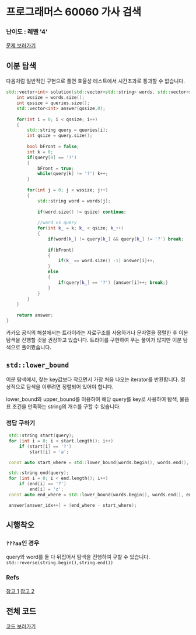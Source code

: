 

# 프로그래머스 60060 가사 검색


### 난이도 : 레벨 '4'

[문제 보러가기](https://programmers.co.kr/learn/courses/30/lessons/60060)
  
## 이분 탐색
다음처럼 일반적인 구현으로 풀면 효율성 테스트에서 시간초과로 통과할 수 없습니다. 

```C++
std::vector<int> solution(std::vector<std::string> words, std::vector<std::string> queries) {
    int wssize = words.size();
    int qssize = queries.size();
    std::vector<int> answer(qssize,0);
    
    for(int i = 0; i < qssize; i++)
    {
        std::string query = queries[i];
        int qsize = query.size();
        
        bool bFront = false;
        int k = 0;
        if(query[0] == '?')
        {
            bFront = true;
            while(query[k] != '?') k++;
        }
        
        for(int j = 0; j < wssize; j++)
        {
            std::string word = words[j];
            
            if(word.size() != qsize) continue;
            
            //word vs query
            for(int k_ = k; k_ < qsize; k_++)
            {
                if(word[k_] != query[k_] && query[k_] != '?') break;
                
                if(bFront)
                {
                    if(k_ == word.size() -1) answer[i]++;        
                }
                else
                {
                    if(query[k_] == '?') {answer[i]++; break;}
                }
            }
        }
    }
    
    return answer;
}
```

카카오 공식의 해설에서는 트라이라는 자료구조를 사용하거나 문자열을 정렬한 후 이분 탐색을 진행할 것을 권장하고 있습니다.
트라이를 구현하여 푸는 풀이가 많지만 이분 탐색으로 풀어봤습니다.

## ```std::lower_bound```
이분 탐색에서, 찾는 key값보다 작으면서 가장 처음 나오는 iterator를 반환합니다.
정상적으로 탐색을 이루려면 정렬되어 있어야 합니다.

lower_bound와 upper_bound를 이용하여 해당 query를 key로 사용하여 탐색, 물음표 조건을 만족하는 string의 개수를 구할 수 있습니다.

### 정답 구하기
```C++
 std::string start(query);
 for (int i = 0; i < start.length(); i++)
     if (start[i] == '?')
         start[i] = 'a';

 const auto start_where = std::lower_bound(words.begin(), words.end(), start, compare_word());

 std::string end(query);
 for (int i = 0; i < end.length(); i++)
     if (end[i] == '?')
         end[i] = 'z';
 const auto end_where = std::lower_bound(words.begin(), words.end(), end, compare_word());

 answer[answer_idx++] = (end_where - start_where);	
```

## 시행착오

### ```???aa```인 경우
query와 word를 둘 다 뒤집어서 탐색을 진행하여 구할 수 있습니다. ```std::reverse(string.begin(),string.end())```
 


### Refs
[참고 1](https://shjz.tistory.com/99)
[참고 2](https://regularmember.tistory.com/201)


## 전체 코드
[코드 보러가기](./prog60060.cpp)
